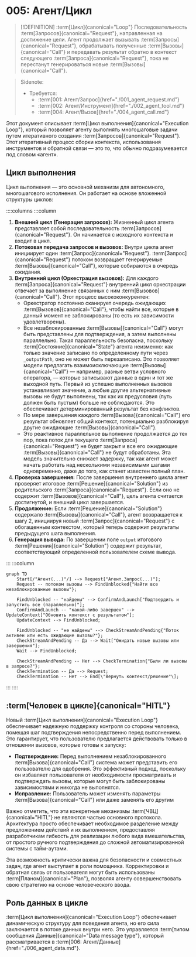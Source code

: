 # 005: Агент/Цикл

> [!DEFINITION] :term[Цикл]{canonical="Loop"}
> Последовательность :term[Запросов]{canonical="Request"}, направленная на достижение цели. Агент продолжает вызывать :term[Запросы]{canonical="Request"}, обрабатывать полученные :term[Вызовы]{canonical="Call"} и передавать результат обратно в контекст следующего :term[Запроса]{canonical="Request"}, пока не перестанут генерироваться новые :term[Вызовы]{canonical="Call"}.

> Sidenote:
> - Требуется:
>   - :term[001: Агент/Запрос]{href="./001_agent_request.md"}
>   - :term[002: Агент/Инструмент]{href="./002_agent_tool.md"}
>   - :term[004: Агент/Вызов]{href="./004_agent_call.md"}

Этот документ описывает :term[Цикл выполнения]{canonical="Execution Loop"}, который позволяет агенту выполнять многошаговые задачи путем итеративного создания :term[Запросов]{canonical="Request"}. Этот итеративный процесс сборки контекста, использования инструментов и обратной связи — это то, что обычно подразумевается под словом «агент».

## Цикл выполнения

Цикл выполнения — это основной механизм для автономного, многошагового исполнения. Он работает на основе вложенной структуры циклов:

::::columns
:::column

1.  **Внешний цикл (Генерация запросов):** Жизненный цикл агента представляет собой последовательность :term[Запросов]{canonical="Request"}. Он начинается с исходного контекста и входит в цикл.
2.  **Потоковая передача запросов и вызовов:** Внутри цикла агент инициирует один :term[Запрос]{canonical="Request"}. :term[Запрос]{canonical="Request"} потоком возвращает генерируемые :term[Вызовы]{canonical="Call"}, которые собираются в очередь ожидания.
3.  **Внутренний цикл (Оркестрация вызовов):** Для каждого :term[Запроса]{canonical="Request"} внутренний цикл оркестрации отвечает за выполнение связанных с ним :term[Вызовов]{canonical="Call"}. Этот процесс высококонкурентен:
    - Оркестратор постоянно сканирует очередь ожидающих :term[Вызовов]{canonical="Call"}, чтобы найти все, которые в данный момент не заблокированы (то есть их зависимости удовлетворены).
    - Все незаблокированные :term[Вызовы]{canonical="Call"} могут быть представлены для подтверждения, а затем выполнены параллельно. Такая параллельность безопасна, поскольку :term[Состояние]{canonical="State"} агента неизменно: как только значение записано по определенному пути через `_outputPath`, оно не может быть перезаписано. Это позволяет модели предлагать взаимоисключающие :term[Вызовы]{canonical="Call"} — например, разные ветви условного оператора, — которые записывают данные в один и тот же выходной путь. Первый из успешно выполненных вызовов устанавливает значение, а любые другие альтернативные вызовы не будут выполнены, так как их предусловия (путь должен быть пустым) больше не соблюдаются. Это обеспечивает детерминированный результат без конфликтов.
    - По мере завершения каждого :term[Вызова]{canonical="Call"} его результат обновляет общий контекст, потенциально разблокируя другие ожидающие :term[Вызовы]{canonical="Call"}.
    - Это реактивное параллельное выполнение продолжается до тех пор, пока поток для текущего :term[Запроса]{canonical="Request"} не будет закрыт и все его ожидающие :term[Вызовы]{canonical="Call"} не будут обработаны. Эта модель значительно снижает задержку, так как агент может начать работать над несколькими независимыми шагами одновременно, даже до того, как станет известен полный план.
4.  **Проверка завершения:** После завершения внутреннего цикла агент проверяет итоговое :term[Решение]{canonical="Solution"} из родительского :term[Запроса]{canonical="Request"}. Если оно не содержит :term[Вызовов]{canonical="Call"}, цель агента считается достигнутой, и внешний цикл завершается.
5.  **Продолжение:** Если :term[Решение]{canonical="Solution"} содержало :term[Вызовы]{canonical="Call"}, агент возвращается к шагу 2, инициируя новый :term[Запрос]{canonical="Request"} с обогащенным контекстом, который теперь содержит результаты предыдущего шага выполнения.
6.  **Генерация вывода:** По завершении поле `output` итогового :term[Решения]{canonical="Solution"} содержит результат, соответствующий определенной пользователем схеме вывода.

:::
:::column

```mermaid
graph TD
    Start[/"Агент(...)"/] --> Request["Агент.Запрос(...)"];
    Request -- потоком вызовы --> FindUnblocked{"Найти все незаблокированные вызовы"};

    FindUnblocked -- "найдены" --> ConfirmAndLaunch["Подтвердить и запустить все (параллельно)"];
    ConfirmAndLaunch -- "какой-либо завершен" --> UpdateContext["Обновить контекст с результатом"];
    UpdateContext --> FindUnblocked;

    FindUnblocked -- "не найдены" --> CheckStreamAndPending{"Поток активен или есть ожидающие вызовы?"};
    CheckStreamAndPending -- Да --> Wait["Ожидать новые вызовы или завершения"];
    Wait --> FindUnblocked;

    CheckStreamAndPending -- Нет --> CheckTermination{"Были ли вызовы в запросе?"};
    CheckTermination -- Да --> Request;
    CheckTermination -- Нет --> End[\"Вернуть контекст/решение"\];
```

:::
::::

## :term[Человек в цикле]{canonical="HITL"}

Новый :term[Цикл выполнения]{canonical="Execution Loop"} обеспечивает надежную поддержку контроля со стороны человека, помещая шаг подтверждения непосредственно перед выполнением. Это гарантирует, что пользователю предлагается действовать только в отношении вызовов, которые готовы к запуску:

- **Подтверждение:** Перед выполнением незаблокированного :term[Вызова]{canonical="Call"} система может представить его пользователю для одобрения. Это эффективный подход, поскольку он избавляет пользователя от необходимости просматривать и подтверждать вызовы, которые могут быть заблокированы зависимостями и никогда не выполнятся.
- **Исправление:** Пользователь может изменять параметры :term[Вызова]{canonical="Call"} или даже заменять его другим

Важно отметить, что эти конкретные механизмы :term[ЧВЦ]{canonical="HITL"} не являются частью основного протокола. Архитектура просто обеспечивает необходимое разделение между предложением действий и их выполнением, предоставляя разработчикам гибкость для реализации любого вида вмешательства, от простого ручного подтверждения до сложной автоматизированной системы с тайм-аутами.

Эта возможность критически важна для безопасности и совместных задач, где агент выступает в роли помощника. Корректировки и обратная связь от пользователя могут быть использованы :term[Планом]{canonical="Plan"}, позволяя агенту совершенствовать свою стратегию на основе человеческого ввода.

## Роль данных в цикле

:term[Цикл выполнения]{canonical="Execution Loop"} обеспечивает динамическую структуру для поведения агента, но его сила заключается в потоке данных внутри него. Это управляется :term[типом сообщения Данные]{canonical="Data message type"}, который рассматривается в :term[006: Агент/Данные]{href="./006_agent_data.md"}.

```

```